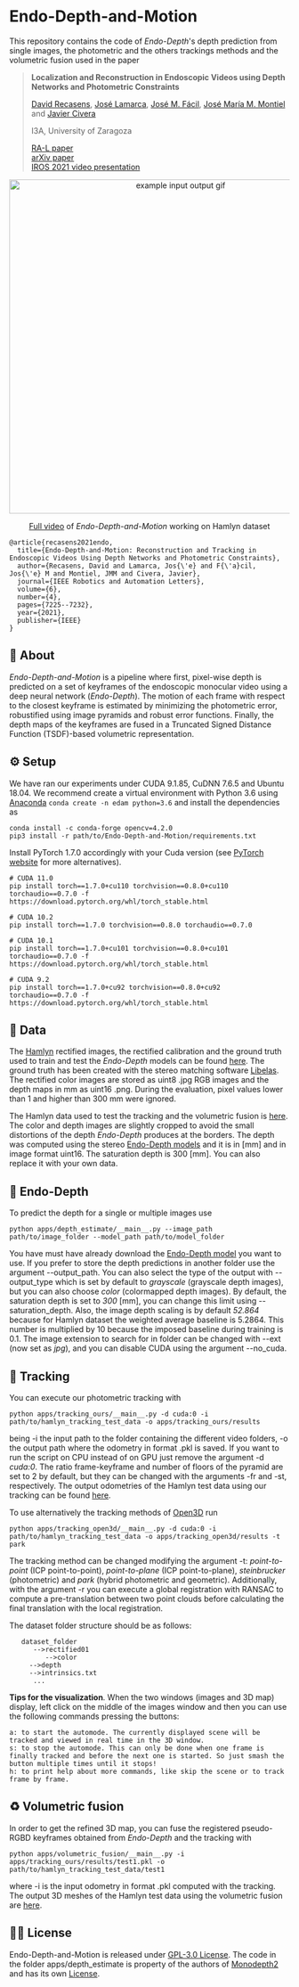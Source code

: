 # Endo-Depth-and-Motion

This repository contains the code of *Endo-Depth*'s depth prediction from single images, the photometric and the others trackings methods and the volumetric fusion used in the paper

> **Localization and Reconstruction in Endoscopic Videos using Depth Networks and Photometric Constraints**
>
> [David Recasens](https://davidrecasens.github.io/), [José Lamarca](https://webdiis.unizar.es/~jlamarca/), [José M. Fácil](https://webdiis.unizar.es/~jmfacil/), [José María M. Montiel](https://janovas.unizar.es/sideral/CV/jose-maria-martinez-montiel) and [Javier Civera](https://janovas.unizar.es/sideral/CV/javier-civera-sancho)
>
> I3A, University of Zaragoza
> 
> [RA-L paper](https://ieeexplore.ieee.org/abstract/document/9478277/)          
> [arXiv paper](https://arxiv.org/abs/2103.16525)          
> [IROS 2021 video presentation](https://youtu.be/YfXkK9R0htE)

<p align="center">
  <img src="assets/teaser.gif" alt="example input output gif" width="600" />
</p>
<p align="center">
  <a href="https://youtu.be/G1XWIyEbvPc">Full video</a> of <i>Endo-Depth-and-Motion</i> working on Hamlyn dataset
</p>

```shell
@article{recasens2021endo,
  title={Endo-Depth-and-Motion: Reconstruction and Tracking in Endoscopic Videos Using Depth Networks and Photometric Constraints},
  author={Recasens, David and Lamarca, Jos{\'e} and F{\'a}cil, Jos{\'e} M and Montiel, JMM and Civera, Javier},
  journal={IEEE Robotics and Automation Letters},
  volume={6},
  number={4},
  pages={7225--7232},
  year={2021},
  publisher={IEEE}
}
```

## 💭 About

*Endo-Depth-and-Motion* is a pipeline where first, pixel-wise depth is predicted on a set of keyframes of the endoscopic monocular video using a deep neural network (*Endo-Depth*). The motion of each frame with respect to the closest keyframe is estimated by minimizing the photometric error, robustified using image pyramids and robust error functions. Finally, the depth maps of the keyframes are fused in a Truncated Signed Distance Function (TSDF)-based volumetric representation.


## ⚙️ Setup

We have ran our experiments under CUDA 9.1.85, CuDNN 7.6.5 and Ubuntu 18.04. We recommend create a virtual environment with Python 3.6 using [Anaconda](https://www.anaconda.com/download/) `conda create -n edam python=3.6` and install the dependencies as
```shell
conda install -c conda-forge opencv=4.2.0
pip3 install -r path/to/Endo-Depth-and-Motion/requirements.txt
```
Install PyTorch 1.7.0 accordingly with your Cuda version (see [PyTorch website](https://pytorch.org/get-started/previous-versions/) for more alternatives).
```shell
# CUDA 11.0
pip install torch==1.7.0+cu110 torchvision==0.8.0+cu110 torchaudio==0.7.0 -f https://download.pytorch.org/whl/torch_stable.html

# CUDA 10.2
pip install torch==1.7.0 torchvision==0.8.0 torchaudio==0.7.0

# CUDA 10.1
pip install torch==1.7.0+cu101 torchvision==0.8.0+cu101 torchaudio==0.7.0 -f https://download.pytorch.org/whl/torch_stable.html

# CUDA 9.2
pip install torch==1.7.0+cu92 torchvision==0.8.0+cu92 torchaudio==0.7.0 -f https://download.pytorch.org/whl/torch_stable.html
```


## 💾 Data

The [Hamlyn](http://hamlyn.doc.ic.ac.uk/vision/) rectified images, the rectified calibration and the ground truth used to train and test the *Endo-Depth* models can be found [here](https://unizares-my.sharepoint.com/:f:/g/personal/recasens_unizar_es/ElBmKehjJ_NKl_PQN1UrDkwB6EJHBBymx8cAISYkOb4DAg?e=7UUTz6). The ground truth has been created with the stereo matching software <a href="http://www.cvlibs.net/software/libelas/" target="_blank">Libelas</a>. The rectified color images are stored as uint8 .jpg RGB images and the depth maps in mm as uint16 .png. During the evaluation, pixel values lower than 1 and higher than 300 mm were ignored.

The Hamlyn data used to test the tracking and the volumetric fusion is [here](https://unizares-my.sharepoint.com/:f:/g/personal/recasens_unizar_es/Epwqt3JCs4BJnEiV9esUH0gBeJYbTmmNCouEpncW4MjC8A?e=B0cYB2). The color and depth images are slightly cropped to avoid the small distortions of the depth *Endo-Depth* produces at the borders. The depth was computed using the stereo [Endo-Depth models](https://unizares-my.sharepoint.com/:f:/g/personal/recasens_unizar_es/EmBjII1JZ9RJntKgoai8a_8BPvqyY02w1S43vQoNTiQh8Q?e=D7mFLf) and it is in [mm] and in image format uint16. The saturation depth is 300 [mm]. You can also replace it with your own data.


## 🧠 Endo-Depth

To predict the depth for a single or multiple images use
```shell
python apps/depth_estimate/__main__.py --image_path path/to/image_folder --model_path path/to/model_folder
```

You have must have already download the [Endo-Depth model](https://unizares-my.sharepoint.com/:f:/g/personal/recasens_unizar_es/EmBjII1JZ9RJntKgoai8a_8BPvqyY02w1S43vQoNTiQh8Q?e=85e2Bv) you want to use. If you prefer to store the depth predictions in another folder use the argument --output_path. You can also select the type of the output with --output_type which is set by default to *grayscale* (grayscale depth images), but you can also choose *color* (colormapped depth images). By default, the saturation depth is set to *300* [mm], you can change this limit using --saturation_depth. Also, the image depth scaling is by default *52.864* because for Hamlyn dataset the weighted average baseline is 5.2864. This number is multiplied by 10 because the imposed baseline during training is 0.1. The image extension to search for in folder can be changed with --ext (now set as *jpg*), and you can disable CUDA using the argument --no_cuda.


## 👀 Tracking

You can execute our photometric tracking with
```shell
python apps/tracking_ours/__main__.py -d cuda:0 -i path/to/hamlyn_tracking_test_data -o apps/tracking_ours/results
```

being -i the input path to the folder containing the different video folders, -o the output path where the odometry in format .pkl is saved. If you want to run the script on CPU instead of on GPU just remove the argument -d *cuda:0*. The ratio frame-keyframe and number of floors of the pyramid are set to 2 by default, but they can be changed with the arguments -fr and -st, respectively. The output odometries of the Hamlyn test data using our tracking can be found [here](https://unizares-my.sharepoint.com/:f:/g/personal/recasens_unizar_es/EmskdlBSuTlHk2B13S37QpoBx1sdXXpzAdDOUMxSGMW_kA?e=mC4c1B).

To use alternatively the tracking methods of [Open3D](http://www.open3d.org/) run
```shell
python apps/tracking_open3d/__main__.py -d cuda:0 -i path/to/hamlyn_tracking_test_data -o apps/tracking_open3d/results -t park
```

The tracking method can be changed modifying the argument -t: *point-to-point* (ICP point-to-point), *point-to-plane* (ICP point-to-plane), *steinbrucker* (photometric) and *park* (hybrid photometric and geometric). Additionally, with the argument -r you can execute a global registration with RANSAC to compute a pre-translation between two point clouds before calculating the final translation with the local registration.

The dataset folder structure should be as follows:
```shell
   dataset_folder   
      -->rectified01      
         -->color	 
	 -->depth	       
	 -->intrinsics.txt	       
      ...
```

**Tips for the visualization**. When the two windows (images and 3D map) display, left click on the middle of the images window and then you can use the following commands pressing the buttons:
```shell
a: to start the automode. The currently displayed scene will be tracked and viewed in real time in the 3D window.
s: to stop the automode. This can only be done when one frame is finally tracked and before the next one is started. So just smash the button multiple times until it stops!
h: to print help about more commands, like skip the scene or to track frame by frame.
```
	
## ♻️ Volumetric fusion

In order to get the refined 3D map, you can fuse the registered pseudo-RGBD keyframes obtained from *Endo-Depth* and the tracking with
```shell
python apps/volumetric_fusion/__main__.py -i apps/tracking_ours/results/test1.pkl -o path/to/hamlyn_tracking_test_data/test1
```

where -i is the input odometry in format .pkl computed with the tracking. The output 3D meshes of the Hamlyn test data using the volumetric fusion are [here](https://unizares-my.sharepoint.com/:f:/g/personal/recasens_unizar_es/EncVGTfn_ZtFneAnZIrj6dkBrYCmGBUeq1fKlun6EmJ6-A?e=h5i1PZ).


## 👩‍⚖️ License

Endo-Depth-and-Motion is released under [GPL-3.0 License](LICENSE). The code in the folder apps/depth_estimate is property of the authors of [Monodepth2](https://github.com/nianticlabs/monodepth2) and has its own [License](apps/depth_estimate/LICENSE).
